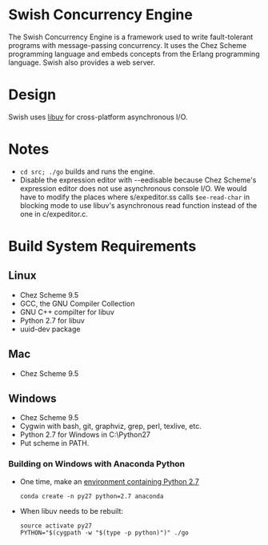 # Swish Concurrency Engine

The Swish Concurrency Engine is a framework used to write
fault-tolerant programs with message-passing concurrency. It uses the
Chez Scheme programming language and embeds concepts from the Erlang
programming language. Swish also provides a web server.

# Design

Swish uses [libuv](http://libuv.org) for cross-platform asynchronous
I/O.

# Notes

- `cd src; ./go` builds and runs the engine.
- Disable the expression editor with --eedisable because Chez Scheme's
  expression editor does not use asynchronous console I/O. We would
  have to modify the places where s/expeditor.ss calls `$ee-read-char`
  in blocking mode to use libuv's asynchronous read function instead
  of the one in c/expeditor.c.

# Build System Requirements

## Linux

- Chez Scheme 9.5
- GCC, the GNU Compiler Collection
- GNU C++ compilter for libuv
- Python 2.7 for libuv
- uuid-dev package

## Mac

- Chez Scheme 9.5

## Windows

- Chez Scheme 9.5
- Cygwin with bash, git, graphviz, grep, perl, texlive, etc.
- Python 2.7 for Windows in C:\Python27
- Put scheme in PATH.

### Building on Windows with Anaconda Python

- One time, make an [environment containing Python 2.7](https://conda.io/docs/user-guide/tasks/manage-python.html#installing-a-different-version-of-python)

  `conda create -n py27 python=2.7 anaconda`

- When libuv needs to be rebuilt:

  ```
  source activate py27
  PYTHON="$(cygpath -w "$(type -p python)")" ./go
  ```
